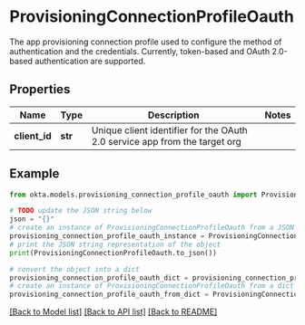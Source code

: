 # ProvisioningConnectionProfileOauth

The app provisioning connection profile used to configure the method of authentication and the credentials. Currently, token-based and OAuth 2.0-based authentication are supported. 

## Properties

Name | Type | Description | Notes
------------ | ------------- | ------------- | -------------
**client_id** | **str** | Unique client identifier for the OAuth 2.0 service app from the target org | 

## Example

```python
from okta.models.provisioning_connection_profile_oauth import ProvisioningConnectionProfileOauth

# TODO update the JSON string below
json = "{}"
# create an instance of ProvisioningConnectionProfileOauth from a JSON string
provisioning_connection_profile_oauth_instance = ProvisioningConnectionProfileOauth.from_json(json)
# print the JSON string representation of the object
print(ProvisioningConnectionProfileOauth.to_json())

# convert the object into a dict
provisioning_connection_profile_oauth_dict = provisioning_connection_profile_oauth_instance.to_dict()
# create an instance of ProvisioningConnectionProfileOauth from a dict
provisioning_connection_profile_oauth_from_dict = ProvisioningConnectionProfileOauth.from_dict(provisioning_connection_profile_oauth_dict)
```
[[Back to Model list]](../README.md#documentation-for-models) [[Back to API list]](../README.md#documentation-for-api-endpoints) [[Back to README]](../README.md)


